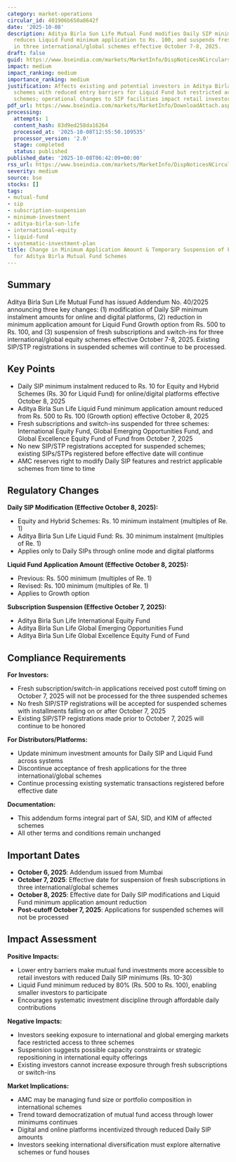 ```yaml
---
category: market-operations
circular_id: 401906b650a8642f
date: '2025-10-08'
description: Aditya Birla Sun Life Mutual Fund modifies Daily SIP minimum amounts,
  reduces Liquid Fund minimum application to Rs. 100, and suspends fresh subscriptions
  in three international/global schemes effective October 7-8, 2025.
draft: false
guid: https://www.bseindia.com/markets/MarketInfo/DispNoticesNCirculars.aspx?Noticeid={D9F80C12-6E14-4F0D-86EC-6D3EE72B28A0}&noticeno=20251008-1&dt=10/08/2025&icount=1&totcount=35&flag=0
impact: medium
impact_ranking: medium
importance_ranking: medium
justification: Affects existing and potential investors in Aditya Birla mutual fund
  schemes with reduced entry barriers for Liquid Fund but restricted access to international
  schemes; operational changes to SIP facilities impact retail investor participation
pdf_url: https://www.bseindia.com/markets/MarketInfo/DownloadAttach.aspx?id=20251008-1&attachedId=754653b2-17f6-41a7-9c2e-dafb3cc1a277
processing:
  attempts: 1
  content_hash: 83d9ed258da16264
  processed_at: '2025-10-08T12:55:50.109535'
  processor_version: '2.0'
  stage: completed
  status: published
published_date: '2025-10-08T06:42:09+00:00'
rss_url: https://www.bseindia.com/markets/MarketInfo/DispNoticesNCirculars.aspx?Noticeid={D9F80C12-6E14-4F0D-86EC-6D3EE72B28A0}&noticeno=20251008-1&dt=10/08/2025&icount=1&totcount=35&flag=0
severity: medium
source: bse
stocks: []
tags:
- mutual-fund
- sip
- subscription-suspension
- minimum-investment
- aditya-birla-sun-life
- international-equity
- liquid-fund
- systematic-investment-plan
title: Change in Minimum Application Amount & Temporary Suspension of Fresh Subscriptions
  for Aditya Birla Mutual Fund Schemes
---
```


## Summary

Aditya Birla Sun Life Mutual Fund has issued Addendum No. 40/2025 announcing three key changes: (1) modification of Daily SIP minimum instalment amounts for online and digital platforms, (2) reduction in minimum application amount for Liquid Fund Growth option from Rs. 500 to Rs. 100, and (3) suspension of fresh subscriptions and switch-ins for three international/global equity schemes effective October 7-8, 2025. Existing SIP/STP registrations in suspended schemes will continue to be processed.

## Key Points

- Daily SIP minimum instalment reduced to Rs. 10 for Equity and Hybrid Schemes (Rs. 30 for Liquid Fund) for online/digital platforms effective October 8, 2025
- Aditya Birla Sun Life Liquid Fund minimum application amount reduced from Rs. 500 to Rs. 100 (Growth option) effective October 8, 2025
- Fresh subscriptions and switch-ins suspended for three schemes: International Equity Fund, Global Emerging Opportunities Fund, and Global Excellence Equity Fund of Fund from October 7, 2025
- No new SIP/STP registrations accepted for suspended schemes; existing SIPs/STPs registered before effective date will continue
- AMC reserves right to modify Daily SIP features and restrict applicable schemes from time to time

## Regulatory Changes

**Daily SIP Modification (Effective October 8, 2025):**
- Equity and Hybrid Schemes: Rs. 10 minimum instalment (multiples of Re. 1)
- Aditya Birla Sun Life Liquid Fund: Rs. 30 minimum instalment (multiples of Re. 1)
- Applies only to Daily SIPs through online mode and digital platforms

**Liquid Fund Application Amount (Effective October 8, 2025):**
- Previous: Rs. 500 minimum (multiples of Re. 1)
- Revised: Rs. 100 minimum (multiples of Re. 1)
- Applies to Growth option

**Subscription Suspension (Effective October 7, 2025):**
- Aditya Birla Sun Life International Equity Fund
- Aditya Birla Sun Life Global Emerging Opportunities Fund
- Aditya Birla Sun Life Global Excellence Equity Fund of Fund

## Compliance Requirements

**For Investors:**
- Fresh subscription/switch-in applications received post cutoff timing on October 7, 2025 will not be processed for the three suspended schemes
- No fresh SIP/STP registrations will be accepted for suspended schemes with installments falling on or after October 7, 2025
- Existing SIP/STP registrations made prior to October 7, 2025 will continue to be honored

**For Distributors/Platforms:**
- Update minimum investment amounts for Daily SIP and Liquid Fund across systems
- Discontinue acceptance of fresh applications for the three international/global schemes
- Continue processing existing systematic transactions registered before effective date

**Documentation:**
- This addendum forms integral part of SAI, SID, and KIM of affected schemes
- All other terms and conditions remain unchanged

## Important Dates

- **October 6, 2025**: Addendum issued from Mumbai
- **October 7, 2025**: Effective date for suspension of fresh subscriptions in three international/global schemes
- **October 8, 2025**: Effective date for Daily SIP modifications and Liquid Fund minimum application amount reduction
- **Post-cutoff October 7, 2025**: Applications for suspended schemes will not be processed

## Impact Assessment

**Positive Impacts:**
- Lower entry barriers make mutual fund investments more accessible to retail investors with reduced Daily SIP minimums (Rs. 10-30)
- Liquid Fund minimum reduced by 80% (Rs. 500 to Rs. 100), enabling smaller investors to participate
- Encourages systematic investment discipline through affordable daily contributions

**Negative Impacts:**
- Investors seeking exposure to international and global emerging markets face restricted access to three schemes
- Suspension suggests possible capacity constraints or strategic repositioning in international equity offerings
- Existing investors cannot increase exposure through fresh subscriptions or switch-ins

**Market Implications:**
- AMC may be managing fund size or portfolio composition in international schemes
- Trend toward democratization of mutual fund access through lower minimums continues
- Digital and online platforms incentivized through reduced Daily SIP amounts
- Investors seeking international diversification must explore alternative schemes or fund houses